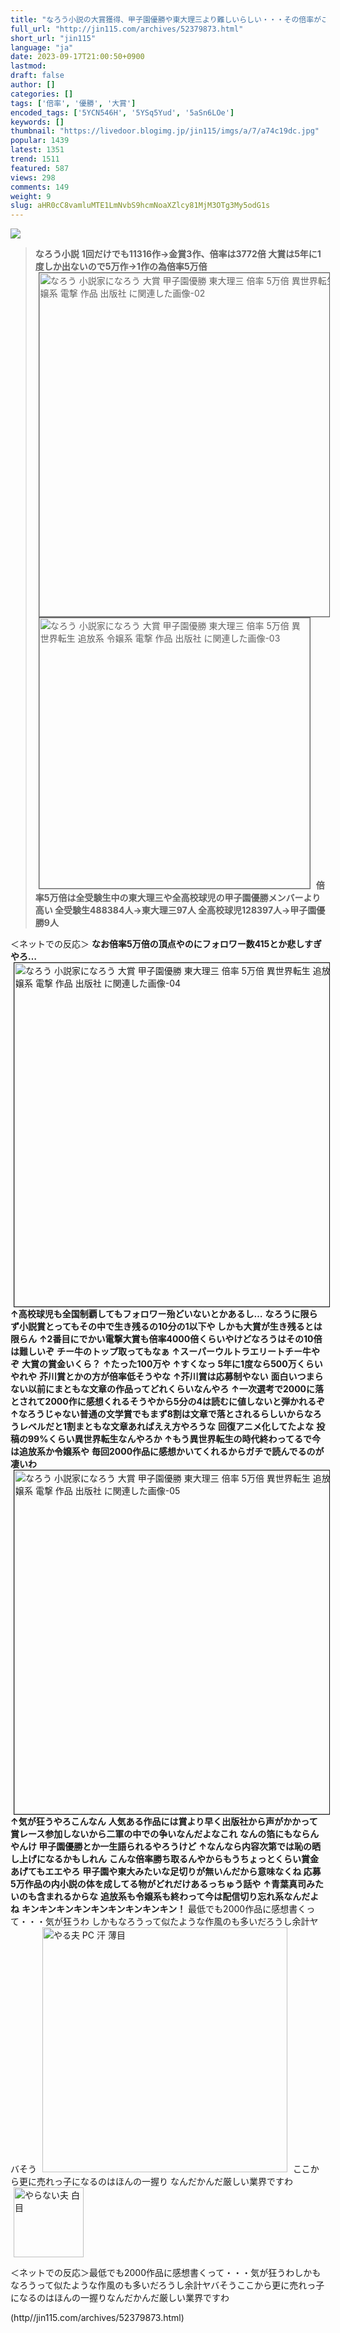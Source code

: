 ```yaml
---
title: "なろう小説の大賞獲得、甲子園優勝や東大理三より難しいらしい・・・その倍率がこれｗｗｗｗｗｗ "
full_url: "http://jin115.com/archives/52379873.html"
short_url: "jin115"
language: "ja"
date: 2023-09-17T21:00:50+0900
lastmod: 
draft: false
author: []
categories: []
tags: ['倍率', '優勝', '大賞']
encoded_tags: ['5YCN546H', '5YSq5Yud', '5aSn6LOe']
keywords: []
thumbnail: "https://livedoor.blogimg.jp/jin115/imgs/a/7/a74c19dc.jpg"
popular: 1439
latest: 1351
trend: 1511
featured: 587
views: 298
comments: 149
weight: 9
slug: aHR0cC8vamluMTE1LmNvbS9hcmNoaXZlcy81MjM3OTg3My5odG1s
---
```


![](https://livedoor.blogimg.jp/jin115/imgs/a/7/a74c19dc.jpg)

<div><a name='more'></a> <blockquote><b>なろう小説</b> <b>1回だけでも11316作→金賞3作、倍率は3772倍 大賞は5年に1度しか出ないので5万作→1作の為倍率5万倍</b> <img src='https//livedoor.blogimg.jp/jin115/imgs/0/a/0a5e41c9.jpg' width='550' border='1' hspace='5' class='pict' alt='なろう 小説家になろう 大賞 甲子園優勝 東大理三 倍率 5万倍 異世界転生 追放系 令嬢系 電撃 作品 出版社 に関連した画像-02'> <img src='https//livedoor.blogimg.jp/jin115/imgs/8/c/8c479467.jpg' width='433' border='1' hspace='5' class='pict' alt='なろう 小説家になろう 大賞 甲子園優勝 東大理三 倍率 5万倍 異世界転生 追放系 令嬢系 電撃 作品 出版社 に関連した画像-03'> <b>倍率5万倍は全受験生中の東大理三や全高校球児の甲子園優勝メンバーより高い 全受験生488384人→東大理三97人 全高校球児128397人→甲子園優勝9人</b> </blockquote> ＜ネットでの反応＞ <b>なお倍率5万倍の頂点やのにフォロワー数415とか悲しすぎやろ…</b> <a href='https//livedoor.blogimg.jp/jin115/imgs/8/2/82809a9d.jpg' target='_blank'><img src='https//livedoor.blogimg.jp/jin115/imgs/8/2/82809a9d-s.jpg' width='550' border='1' hspace='5' class='pict' alt='なろう 小説家になろう 大賞 甲子園優勝 東大理三 倍率 5万倍 異世界転生 追放系 令嬢系 電撃 作品 出版社 に関連した画像-04'></a> <b>↑高校球児も全国制覇してもフォロワー殆どいないとかあるし…</b> <b>なろうに限らず小説賞とってもその中で生き残るの10分の1以下や しかも大賞が生き残るとは限らん</b> <b>↑2番目にでかい電撃大賞も倍率4000倍くらいやけどなろうはその10倍は難しいぞ</b> <b>チー牛のトップ取ってもなぁ</b> <b>↑スーパーウルトラエリートチー牛やぞ</b> <b>大賞の賞金いくら？</b> <b>↑たった100万や</b> <b>↑すくなっ 5年に1度なら500万くらいやれや</b> <b>芥川賞とかの方が倍率低そうやな</b> <b>↑芥川賞は応募制やない</b> <b>面白いつまらない以前にまともな文章の作品ってどれくらいなんやろ</b> <b>↑一次選考で2000に落とされて2000作に感想くれるそうやから5分の4は読むに値しないと弾かれるぞ</b> <b>↑なろうじゃない普通の文学賞でもまず8割は文章で落とされるらしいからなろうレベルだと1割まともな文章あればええ方やろうな</b> <b>回復アニメ化してたよな</b> <b>投稿の99%くらい異世界転生なんやろか</b> <b>↑もう異世界転生の時代終わってるで今は追放系か令嬢系や</b> <b>毎回2000作品に感想かいてくれるからガチで読んでるのが凄いわ</b> <a href='https//livedoor.blogimg.jp/jin115/imgs/d/b/dbda37a9.jpg' target='_blank'><img src='https//livedoor.blogimg.jp/jin115/imgs/d/b/dbda37a9-s.jpg' width='550' border='1' hspace='5' class='pict' alt='なろう 小説家になろう 大賞 甲子園優勝 東大理三 倍率 5万倍 異世界転生 追放系 令嬢系 電撃 作品 出版社 に関連した画像-05'></a> <b>↑気が狂うやろこんなん</b> <b>人気ある作品には賞より早く出版社から声がかかって賞レース参加しないから二軍の中での争いなんだよなこれ</b> <b>なんの箔にもならんやんけ 甲子園優勝とか一生語られるやろうけど</b> <b>↑なんなら内容次第では恥の晒し上げになるかもしれん</b> <b>こんな倍率勝ち取るんやからもうちょっとくらい賞金あげてもエエやろ</b> <b>甲子園や東大みたいな足切りが無いんだから意味なくね 応募5万作品の内小説の体を成してる物がどれだけあるっちゅう話や</b> <b>↑青葉真司みたいのも含まれるからな</b> <b>追放系も令嬢系も終わって今は配信切り忘れ系なんだよね</b> <b>キンキンキンキンキンキンキンキンキン！</b> 最低でも2000作品に感想書くって・・・気が狂うわ しかもなろうって似たような作風のも多いだろうし余計ヤバそう <img src='https//livedoor.blogimg.jp/jin115/imgs/a/f/afd6b43e.gif' alt='やる夫 PC 汗 薄目' width='392' border='0' hspace='5' class='pict'> ここから更に売れっ子になるのはほんの一握り なんだかんだ厳しい業界ですわ <img src='https//livedoor.blogimg.jp/jin115/imgs/6/8/6838f545.gif' alt='やらない夫 白目' width='112' border='0' hspace='5' class='pict'> <p>＜ネットでの反応＞最低でも2000作品に感想書くって・・・気が狂うわしかもなろうって似たような作風のも多いだろうし余計ヤバそうここから更に売れっ子になるのはほんの一握りなんだかんだ厳しい業界ですわ</p></div>

(http//jin115.com/archives/52379873.html)
